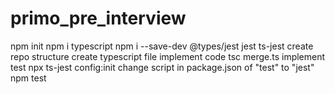 # primo_pre_interview

npm init
npm i typescript
npm i --save-dev @types/jest jest ts-jest
create repo structure
create typescript file
implement code
tsc merge.ts
implement test
npx ts-jest config:init
change script in package.json of "test" to "jest"
npm test
